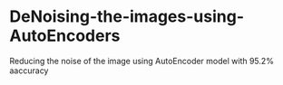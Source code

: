 # DeNoising-the-images-using-AutoEncoders
Reducing the noise of the image using AutoEncoder model with 95.2% aaccuracy
